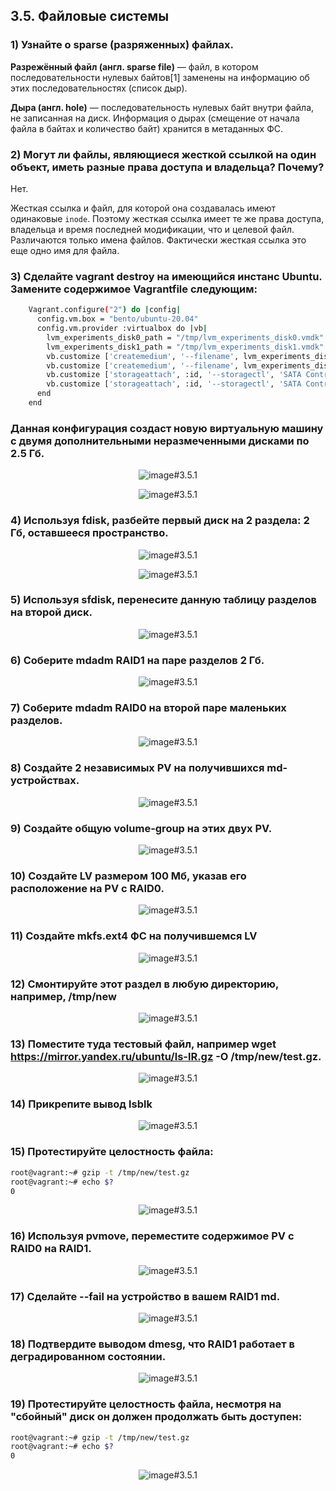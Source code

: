 ## 3.5. Файловые системы

### 1) Узнайте о sparse (разряженных) файлах.

**Разрежённый файл (англ. sparse file)** — файл, в котором последовательности нулевых байтов[1] заменены на информацию об этих последовательностях (список дыр).

**Дыра (англ. hole)** — последовательность нулевых байт внутри файла, не записанная на диск. Информация о дырах (смещение от начала файла в байтах и количество байт) хранится в метаданных ФС.

### 2) Могут ли файлы, являющиеся жесткой ссылкой на один объект, иметь разные права доступа и владельца? Почему?

Нет. 

Жесткая ссылка и файл, для которой она создавалась имеют одинаковые `inode`. Поэтому жесткая ссылка имеет те же права доступа, владельца и время последней модификации, что и целевой файл. Различаются только имена файлов. Фактически жесткая ссылка это еще одно имя для файла.

### 3) Сделайте vagrant destroy на имеющийся инстанс Ubuntu. Замените содержимое Vagrantfile следующим:
```bash
    Vagrant.configure("2") do |config|
      config.vm.box = "bento/ubuntu-20.04"
      config.vm.provider :virtualbox do |vb|
        lvm_experiments_disk0_path = "/tmp/lvm_experiments_disk0.vmdk"
        lvm_experiments_disk1_path = "/tmp/lvm_experiments_disk1.vmdk"
        vb.customize ['createmedium', '--filename', lvm_experiments_disk0_path, '--size', 2560]
        vb.customize ['createmedium', '--filename', lvm_experiments_disk1_path, '--size', 2560]
        vb.customize ['storageattach', :id, '--storagectl', 'SATA Controller', '--port', 1, '--device', 0, '--type', 'hdd', '--medium', lvm_experiments_disk0_path]
        vb.customize ['storageattach', :id, '--storagectl', 'SATA Controller', '--port', 2, '--device', 0, '--type', 'hdd', '--medium', lvm_experiments_disk1_path]
      end
    end
```
### Данная конфигурация создаст новую виртуальную машину с двумя дополнительными неразмеченными дисками по 2.5 Гб.

<span style="display:block;text-align:center">![image#3.5.1 ](./img/3.1.png)</span>

<span style="display:block;text-align:center">![image#3.5.1 ](./img/3.2.png)</span>

### 4) Используя fdisk, разбейте первый диск на 2 раздела: 2 Гб, оставшееся пространство.

<span style="display:block;text-align:center">![image#3.5.1 ](./img/4.1.png)</span>

<span style="display:block;text-align:center">![image#3.5.1 ](./img/4.2.png)</span>

### 5) Используя sfdisk, перенесите данную таблицу разделов на второй диск.

<span style="display:block;text-align:center">![image#3.5.1 ](./img/5.png)</span>

### 6) Соберите mdadm RAID1 на паре разделов 2 Гб.

<span style="display:block;text-align:center">![image#3.5.1 ](./img/6.png)</span>

### 7) Соберите mdadm RAID0 на второй паре маленьких разделов.

<span style="display:block;text-align:center">![image#3.5.1 ](./img/7.png)</span>

### 8) Создайте 2 независимых PV на получившихся md-устройствах.

<span style="display:block;text-align:center">![image#3.5.1 ](./img/8.png)</span>

### 9) Создайте общую volume-group на этих двух PV.

<span style="display:block;text-align:center">![image#3.5.1 ](./img/9.png)</span>

### 10) Создайте LV размером 100 Мб, указав его расположение на PV с RAID0.

<span style="display:block;text-align:center">![image#3.5.1 ](./img/10.png)</span>

### 11) Создайте mkfs.ext4 ФС на получившемся LV

<span style="display:block;text-align:center">![image#3.5.1 ](./img/11.png)</span>

### 12) Смонтируйте этот раздел в любую директорию, например, /tmp/new

<span style="display:block;text-align:center">![image#3.5.1 ](./img/12.png)</span>

### 13) Поместите туда тестовый файл, например wget https://mirror.yandex.ru/ubuntu/ls-lR.gz -O /tmp/new/test.gz.

<span style="display:block;text-align:center">![image#3.5.1 ](./img/13.png)</span>

### 14) Прикрепите вывод lsblk

<span style="display:block;text-align:center">![image#3.5.1 ](./img/14.png)</span>

### 15) Протестируйте целостность файла:
```bash
root@vagrant:~# gzip -t /tmp/new/test.gz
root@vagrant:~# echo $?
0
```

<span style="display:block;text-align:center">![image#3.5.1 ](./img/15.png)</span>

### 16) Используя pvmove, переместите содержимое PV с RAID0 на RAID1.

<span style="display:block;text-align:center">![image#3.5.1 ](./img/16.png)</span>

### 17) Сделайте --fail на устройство в вашем RAID1 md.

<span style="display:block;text-align:center">![image#3.5.1 ](./img/17.png)</span>

### 18) Подтвердите выводом dmesg, что RAID1 работает в деградированном состоянии.

<span style="display:block;text-align:center">![image#3.5.1 ](./img/18.png)</span>

### 19) Протестируйте целостность файла, несмотря на "сбойный" диск он должен продолжать быть доступен:
```bash
root@vagrant:~# gzip -t /tmp/new/test.gz
root@vagrant:~# echo $?
0
```

<span style="display:block;text-align:center">![image#3.5.1 ](./img/19.png)</span>










